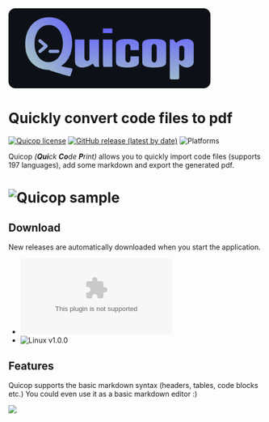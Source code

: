 <img src="https://github.com/JonBunator/Quicop/blob/main/assets/github/logo.png" width="400" />

# Quickly convert code files to pdf

[![Quicop license](https://img.shields.io/github/license/JonBunator/Quicop?color=9fbbcc&style=flat-square)](https://github.com/JonBunator/Quicop/blob/main/LICENSE)
[![GitHub release (latest by date)](https://img.shields.io/github/v/release/JonBunator/Quicop?color=9fbbcc&style=flat-square)](https://github.com/JonBunator/Quicop/releases)
![Platforms](https://img.shields.io/badge/platforms-Windows%20%7C%20Linux-9fbbcc)

Quicop _(**Qui**ck **Co**de **P**rint)_ allows you to quickly import code files (supports 197 languages), add some markdown and export the generated pdf.

# ![Quicop sample](https://i.imgur.com/gCR6hGc.gif)

## Download

New releases are automatically downloaded when you start the application.

-   ![Windows v1.0.0](https://github.com/JonBunator/Quicop/releases/download/v1.0.0/Quicop-Setup-1.0.0.exe)
-   ![Linux v1.0.0](https://github.com/JonBunator/Quicop/releases/download/v1.0.0/Quicop-1.0.0.AppImage)

## Features

Quicop supports the basic markdown syntax (headers, tables, code blocks etc.)
You could even use it as a basic markdown editor :)

![](https://i.imgur.com/jhGRoHN.gif)
